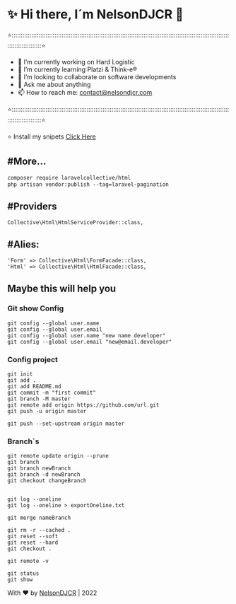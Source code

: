 # ✨  Hi there, I´m NelsonDJCR 👋

⭐:::::::::::::::::::::::::::::::::::::::::::::::::::::::::::::::::::::::::::::::::::::::::::::::::::::::::::::::::::::::::::::::::::::::::::::⭐
- 🔭 I’m currently working on Hard Logistic
- 🌱 I’m currently learning Platzi & Think-e®
- 👯 I’m looking to collaborate on software developments
- 💬 Ask me about anything
- 📫 How to reach me: contact@nelsondjcr.com

⭐:::::::::::::::::::::::::::::::::::::::::::::::::::::::::::::::::::::::::::::::::::::::::::::::::::::::::::::::::::::::::::::::::::::::::::::⭐


⭐ Install my snipets
[Click Here](https://github.com/NelsonDJCR/snippets)

#More...
-------------
```html
composer require laravelcollective/html
php artisan vendor:publish --tag=laravel-pagination
```

#Providers
-------------
```
Collective\Html\HtmlServiceProvider::class,
```

#Alies:
-------------
```
'Form' => Collective\Html\FormFacade::class,
'Html' => Collective\Html\HtmlFacade::class,
```


## Maybe this will help you



### Git show Config
```
git config --global user.name 
git config --global user.email
git config --global user.name "new name developer"
git config --global user.email "new@email.developer"

```

### Config project

```
git init
git add .
git add README.md
git commit -m "first commit"
git branch -M master
git remote add origin https://github.com/url.git
git push -u origin master

git push --set-upstream origin master
```

### Branch´s

```
git remote update origin --prune
git branch
git branch newBranch
git branch -d newBranch
git checkout changeBranch


git log --oneline 
git log --oneline > exportOneline.txt

git merge nameBranch
```

```
git rm -r --cached . 
git reset --soft
git reset --hard
git checkout .

git remote -v

git status
git show
```


With ❤ by [NelsonDJCR](http://nelsondjcr.com) | 2022
